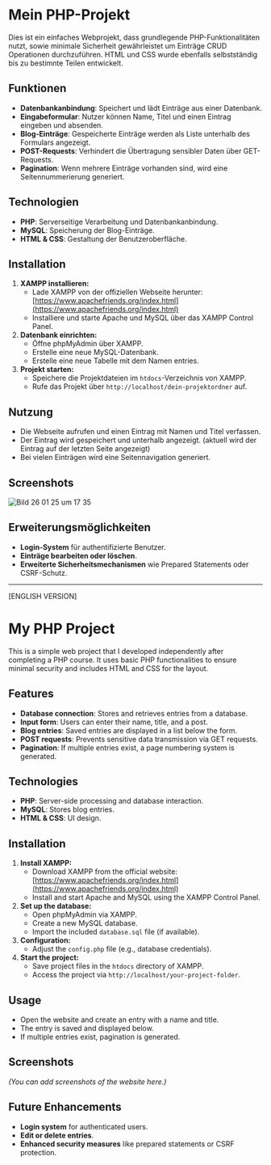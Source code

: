 # Mein PHP-Projekt

Dies ist ein einfaches Webprojekt, dass grundlegende PHP-Funktionalitäten nutzt, sowie minimale Sicherheit gewährleistet um Einträge CRUD Operationen durchzuführen. HTML und CSS wurde ebenfalls selbstständig bis zu bestimnte Teilen entwickelt.

## Funktionen
- **Datenbankanbindung**: Speichert und lädt Einträge aus einer Datenbank.
- **Eingabeformular**: Nutzer können Name, Titel und einen Eintrag eingeben und absenden.
- **Blog-Einträge**: Gespeicherte Einträge werden als Liste unterhalb des Formulars angezeigt.
- **POST-Requests**: Verhindert die Übertragung sensibler Daten über GET-Requests.
- **Pagination**: Wenn mehrere Einträge vorhanden sind, wird eine Seitennummerierung generiert.

## Technologien
- **PHP**: Serverseitige Verarbeitung und Datenbankanbindung.
- **MySQL**: Speicherung der Blog-Einträge.
- **HTML & CSS**: Gestaltung der Benutzeroberfläche.

## Installation
1. **XAMPP installieren:**
   - Lade XAMPP von der offiziellen Webseite herunter: [https://www.apachefriends.org/index.html](https://www.apachefriends.org/index.html)
   - Installiere und starte Apache und MySQL über das XAMPP Control Panel.
2. **Datenbank einrichten:**
   - Öffne phpMyAdmin über XAMPP.
   - Erstelle eine neue MySQL-Datenbank.
   - Erstelle eine neue Tabelle mit dem Namen entries.
4. **Projekt starten:**
   - Speichere die Projektdateien im `htdocs`-Verzeichnis von XAMPP.
   - Rufe das Projekt über `http://localhost/dein-projektordner` auf.

## Nutzung 
- Die Webseite aufrufen und einen Eintrag mit Namen und Titel verfassen.
- Der Eintrag wird gespeichert und unterhalb angezeigt. (aktuell wird der Eintrag auf der letzten Seite angezeigt)
- Bei vielen Einträgen wird eine Seitennavigation generiert.

## Screenshots
![Bild 26 01 25 um 17 35](https://github.com/user-attachments/assets/75953883-d88f-4a1d-b6e3-51abe0212caa)

## Erweiterungsmöglichkeiten
- **Login-System** für authentifizierte Benutzer.
- **Einträge bearbeiten oder löschen**.
- **Erweiterte Sicherheitsmechanismen** wie Prepared Statements oder CSRF-Schutz.




---
[ENGLISH VERSION]
# My PHP Project

This is a simple web project that I developed independently after completing a PHP course. It uses basic PHP functionalities to ensure minimal security and includes HTML and CSS for the layout.

## Features
- **Database connection**: Stores and retrieves entries from a database.
- **Input form**: Users can enter their name, title, and a post.
- **Blog entries**: Saved entries are displayed in a list below the form.
- **POST requests**: Prevents sensitive data transmission via GET requests.
- **Pagination**: If multiple entries exist, a page numbering system is generated.

## Technologies
- **PHP**: Server-side processing and database interaction.
- **MySQL**: Stores blog entries.
- **HTML & CSS**: UI design.

## Installation
1. **Install XAMPP:**
   - Download XAMPP from the official website: [https://www.apachefriends.org/index.html](https://www.apachefriends.org/index.html)
   - Install and start Apache and MySQL using the XAMPP Control Panel.
2. **Set up the database:**
   - Open phpMyAdmin via XAMPP.
   - Create a new MySQL database.
   - Import the included `database.sql` file (if available).
3. **Configuration:**
   - Adjust the `config.php` file (e.g., database credentials).
4. **Start the project:**
   - Save project files in the `htdocs` directory of XAMPP.
   - Access the project via `http://localhost/your-project-folder`.

## Usage
- Open the website and create an entry with a name and title.
- The entry is saved and displayed below.
- If multiple entries exist, pagination is generated.

## Screenshots
*(You can add screenshots of the website here.)*

## Future Enhancements
- **Login system** for authenticated users.
- **Edit or delete entries**.
- **Enhanced security measures** like prepared statements or CSRF protection.

